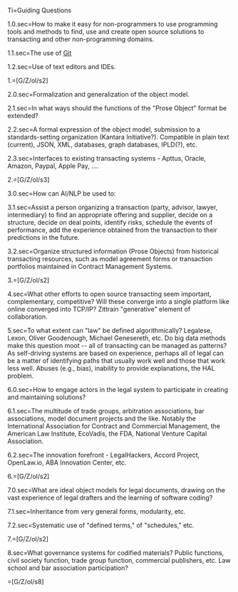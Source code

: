 Ti=Guiding Questions

1.0.sec=How to make it easy for non-programmers to use programming tools and methods to find, use and create open source solutions to transacting and other non-programming domains.

1.1.sec=The use of <a href="index.php?action=doc&file=G/BrownEdu/GISP-Application/Demo/SemanticComputing-2018-Fall/Topics/Tool/Git/0.md">Git</a>

1.2.sec=Use of text editors and IDEs.

1.=[G/Z/ol/s2]

2.0.sec=Formalization and generalization of the object model.

2.1.sec=In what ways should the functions of the "Prose Object" format be extended?

2.2.sec=A formal expression of the object model, submission to a standards-setting organization (Kantara Initiative?).  Compatible in plain text (current), JSON, XML, databases, graph databases, IPLD(?), etc. 

2.3.sec=Interfaces to existing transacting systems - Apttus, Oracle, Amazon, Paypal, Apple Pay, ....

2.=[G/Z/ol/s3]

3.0.sec=How can AI/NLP be used to:

3.1.sec=Assist a person organizing a transaction (party, advisor, lawyer, intermediary) to find an appropriate offering and supplier, decide on a structure, decide on deal points, identify risks, schedule the events of performance, add the experience obtained from the transaction to their predictions in the future. 

3.2.sec=Organize structured information (Prose Objects) from historical transacting resources, such as model agreement forms or transaction portfolios maintained in Contract Management Systems.

3.=[G/Z/ol/s2]

4.sec=What other efforts to open source transacting seem important, complementary, competitive?  Will these converge into a single platform like online converged into TCP/IP?  Zittrain "generative" element of collaboration.

5.sec=To what extent can "law" be defined algorithmically?  Legalese, Lexon, Oliver Goodenough, Michael Genesereth, etc.  Do big data methods make this question moot -- all of transacting can be managed as patterns?  As self-driving systems are based on experience, perhaps all of legal can be a matter of identifying paths that usually work well and those that work less well.  Abuses (e.g., bias), inability to provide explanations, the HAL problem.

6.0.sec=How to engage actors in the legal system to participate in creating and maintaining solutions?

6.1.sec=The multitude of trade groups, arbitration associations, bar associations, model document projects and the like.  Notably the International Association for Contract and Commercial Management, the American Law Institute, EcoVadis, the FDA, National Venture Capital Association.  

6.2.sec=The innovation forefront - LegalHackers, Accord Project, OpenLaw.io, ABA Innovation Center, etc.

6.=[G/Z/ol/s2]

7.0.sec=What are ideal object models for legal documents, drawing on the vast experience of legal drafters and the learning of software coding?

7.1.sec=Inheritance from very general forms, modularity, etc.

7.2.sec=Systematic use of "defined terms," of "schedules," etc.

7.=[G/Z/ol/s2]

8.sec=What governance systems for codified materials?  Public functions, civil society function, trade group function, commercial publishers, etc.  Law school and bar association participation?

=[G/Z/ol/s8]